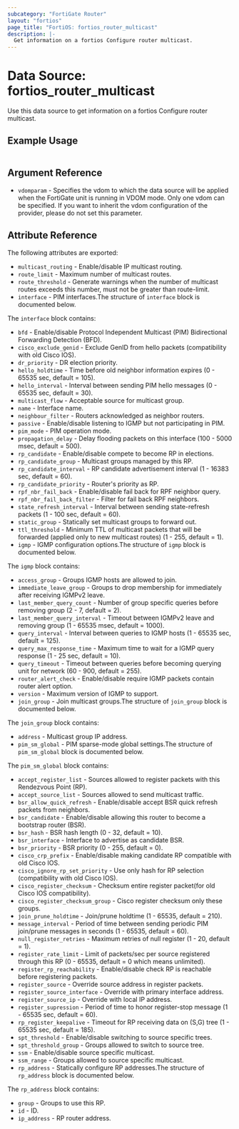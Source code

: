 ```yaml
---
subcategory: "FortiGate Router"
layout: "fortios"
page_title: "FortiOS: fortios_router_multicast"
description: |-
  Get information on a fortios Configure router multicast.
---
```


# Data Source: fortios_router_multicast
Use this data source to get information on a fortios Configure router multicast.


## Example Usage

```hcl

```

## Argument Reference

* `vdomparam` - Specifies the vdom to which the data source will be applied when the FortiGate unit is running in VDOM mode. Only one vdom can be specified. If you want to inherit the vdom configuration of the provider, please do not set this parameter.

## Attribute Reference

The following attributes are exported:

* `multicast_routing` - Enable/disable IP multicast routing.
* `route_limit` - Maximum number of multicast routes.
* `route_threshold` - Generate warnings when the number of multicast routes exceeds this number, must not be greater than route-limit.
* `interface` - PIM interfaces.The structure of `interface` block is documented below.

The `interface` block contains:

* `bfd` - Enable/disable Protocol Independent Multicast (PIM) Bidirectional Forwarding Detection (BFD).
* `cisco_exclude_genid` - Exclude GenID from hello packets (compatibility with old Cisco IOS).
* `dr_priority` - DR election priority.
* `hello_holdtime` - Time before old neighbor information expires (0 - 65535 sec, default = 105).
* `hello_interval` - Interval between sending PIM hello messages (0 - 65535 sec, default = 30).
* `multicast_flow` - Acceptable source for multicast group.
* `name` - Interface name.
* `neighbour_filter` - Routers acknowledged as neighbor routers.
* `passive` - Enable/disable listening to IGMP but not participating in PIM.
* `pim_mode` - PIM operation mode.
* `propagation_delay` - Delay flooding packets on this interface (100 - 5000 msec, default = 500).
* `rp_candidate` - Enable/disable compete to become RP in elections.
* `rp_candidate_group` - Multicast groups managed by this RP.
* `rp_candidate_interval` - RP candidate advertisement interval (1 - 16383 sec, default = 60).
* `rp_candidate_priority` - Router's priority as RP.
* `rpf_nbr_fail_back` - Enable/disable fail back for RPF neighbor query.
* `rpf_nbr_fail_back_filter` - Filter for fail back RPF neighbors.
* `state_refresh_interval` - Interval between sending state-refresh packets (1 - 100 sec, default = 60).
* `static_group` - Statically set multicast groups to forward out.
* `ttl_threshold` - Minimum TTL of multicast packets that will be forwarded (applied only to new multicast routes) (1 - 255, default = 1).
* `igmp` - IGMP configuration options.The structure of `igmp` block is documented below.

The `igmp` block contains:

* `access_group` - Groups IGMP hosts are allowed to join.
* `immediate_leave_group` - Groups to drop membership for immediately after receiving IGMPv2 leave.
* `last_member_query_count` - Number of group specific queries before removing group (2 - 7, default = 2).
* `last_member_query_interval` - Timeout between IGMPv2 leave and removing group (1 - 65535 msec, default = 1000).
* `query_interval` - Interval between queries to IGMP hosts (1 - 65535 sec, default = 125).
* `query_max_response_time` - Maximum time to wait for a IGMP query response (1 - 25 sec, default = 10).
* `query_timeout` - Timeout between queries before becoming querying unit for network (60 - 900, default = 255).
* `router_alert_check` - Enable/disable require IGMP packets contain router alert option.
* `version` - Maximum version of IGMP to support.
* `join_group` - Join multicast groups.The structure of `join_group` block is documented below.

The `join_group` block contains:

* `address` - Multicast group IP address.
* `pim_sm_global` - PIM sparse-mode global settings.The structure of `pim_sm_global` block is documented below.

The `pim_sm_global` block contains:

* `accept_register_list` - Sources allowed to register packets with this Rendezvous Point (RP).
* `accept_source_list` - Sources allowed to send multicast traffic.
* `bsr_allow_quick_refresh` - Enable/disable accept BSR quick refresh packets from neighbors.
* `bsr_candidate` - Enable/disable allowing this router to become a bootstrap router (BSR).
* `bsr_hash` - BSR hash length (0 - 32, default = 10).
* `bsr_interface` - Interface to advertise as candidate BSR.
* `bsr_priority` - BSR priority (0 - 255, default = 0).
* `cisco_crp_prefix` - Enable/disable making candidate RP compatible with old Cisco IOS.
* `cisco_ignore_rp_set_priority` - Use only hash for RP selection (compatibility with old Cisco IOS).
* `cisco_register_checksum` - Checksum entire register packet(for old Cisco IOS compatibility).
* `cisco_register_checksum_group` - Cisco register checksum only these groups.
* `join_prune_holdtime` - Join/prune holdtime (1 - 65535, default = 210).
* `message_interval` - Period of time between sending periodic PIM join/prune messages in seconds (1 - 65535, default = 60).
* `null_register_retries` - Maximum retries of null register (1 - 20, default = 1).
* `register_rate_limit` - Limit of packets/sec per source registered through this RP (0 - 65535, default = 0 which means unlimited).
* `register_rp_reachability` - Enable/disable check RP is reachable before registering packets.
* `register_source` - Override source address in register packets.
* `register_source_interface` - Override with primary interface address.
* `register_source_ip` - Override with local IP address.
* `register_supression` - Period of time to honor register-stop message (1 - 65535 sec, default = 60).
* `rp_register_keepalive` - Timeout for RP receiving data on (S,G) tree (1 - 65535 sec, default = 185).
* `spt_threshold` - Enable/disable switching to source specific trees.
* `spt_threshold_group` - Groups allowed to switch to source tree.
* `ssm` - Enable/disable source specific multicast.
* `ssm_range` - Groups allowed to source specific multicast.
* `rp_address` - Statically configure RP addresses.The structure of `rp_address` block is documented below.

The `rp_address` block contains:

* `group` - Groups to use this RP.
* `id` - ID.
* `ip_address` - RP router address.
